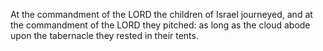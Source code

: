 At the commandment of the LORD the children of Israel journeyed, and at the commandment of the LORD they pitched: as long as the cloud abode upon the tabernacle they rested in their tents.
